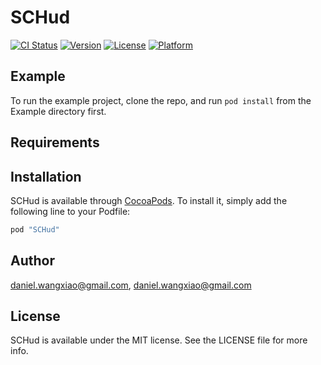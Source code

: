# SCHud

[![CI Status](http://img.shields.io/travis/daniel.wangxiao@gmail.com/SCHud.svg?style=flat)](https://travis-ci.org/daniel.wangxiao@gmail.com/SCHud)
[![Version](https://img.shields.io/cocoapods/v/SCHud.svg?style=flat)](http://cocoapods.org/pods/SCHud)
[![License](https://img.shields.io/cocoapods/l/SCHud.svg?style=flat)](http://cocoapods.org/pods/SCHud)
[![Platform](https://img.shields.io/cocoapods/p/SCHud.svg?style=flat)](http://cocoapods.org/pods/SCHud)

## Example

To run the example project, clone the repo, and run `pod install` from the Example directory first.

## Requirements

## Installation

SCHud is available through [CocoaPods](http://cocoapods.org). To install
it, simply add the following line to your Podfile:

```ruby
pod "SCHud"
```

## Author

daniel.wangxiao@gmail.com, daniel.wangxiao@gmail.com

## License

SCHud is available under the MIT license. See the LICENSE file for more info.
